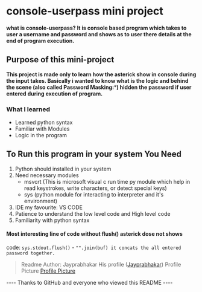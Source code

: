 # console-userpass mini project
**what is console-userpass?
It is console based program which takes to user a username and password and shows as to user there details at the end of program execution.**

## Purpose of this mini-project
**This project is made only to learn how the asterick show in console during the input takes. Basically i wanted to know what is the logic and behind the scene (also called Password Masking:*****) hidden the password if user entered during execution of program.**

### What I learned 
- Learned python syntax
- Familiar with Modules
- Logic in the program

## To Run this program in your system You Need
1. Python should installed in your system
2. Need necessary modules
   - msvcrt (This is microsoft visual c run time py module which help in read keystrokes, write characters, or detect special keys)
   - sys (python module for interacting to interpreter and it's environment)
3. IDE my favourite: VS CODE
4. Patience to understand the low level code and High level code
5. Familiarity with python syntax

#### Most interesting line of code without flush() asterick dose not shows
code: `sys.stdout.flush()`
    - `"".join(buf) it concats the all entered password together.`

> Readme Author: Jayprabhakar His profile
([Jayprabhakar](https://github.com/Jayprbhakar))
> Profile Picture
[Profile Picture](https://avatars.githubusercontent.com/u/98215030?v=4)

---- Thanks to GitHub and everyone who viewed this README ----

